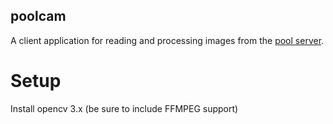 poolcam
-------
A client application for reading and processing images from the [pool server](10.0.16.2:8081).

# Setup
Install opencv 3.x (be sure to include FFMPEG support)

